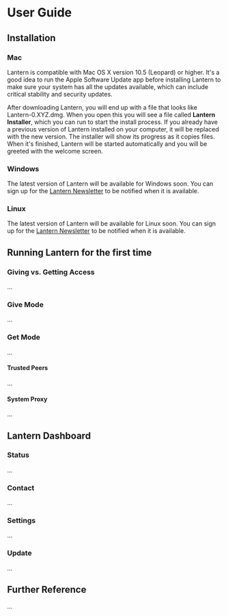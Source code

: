 # User Guide

## Installation

### Mac

Lantern is compatible with Mac OS X version 10.5 (Leopard) or higher. It's
a good idea to run the Apple Software Update app before installing Lantern to
make sure your system has all the updates available, which can include critical
stability and security updates.

After downloading Lantern, you will end up with a file that looks like
Lantern-0.XYZ.dmg. When you open this you will see a file called **Lantern
Installer**, which you can run to start the install process. If you already
have a previous version of Lantern installed on your computer, it will be
replaced with the new version. The installer will show its progress as it
copies files. When it's finished, Lantern will be started automatically and you
will be greeted with the welcome screen.


### Windows

The latest version of Lantern will be available for Windows soon. You can sign
up for the [Lantern
Newsletter](http://getlantern.us2.list-manage.com/subscribe?u=0ac18298d5d0330dcda8f48aa&id=22c546d075)
to be notified when it is available.


### Linux

The latest version of Lantern will be available for Linux soon. You can sign up
for the [Lantern
Newsletter](http://getlantern.us2.list-manage.com/subscribe?u=0ac18298d5d0330dcda8f48aa&id=22c546d075)
to be notified when it is available.


## Running Lantern for the first time

### Giving vs. Getting Access <a id="give-mode-and-get-mode"/>

...

### Give Mode

...

### Get Mode

...

#### Trusted Peers

...

#### System Proxy

...


## Lantern Dashboard

### Status

...

### Contact

...

### Settings

...

### Update

...


## Further Reference

...
